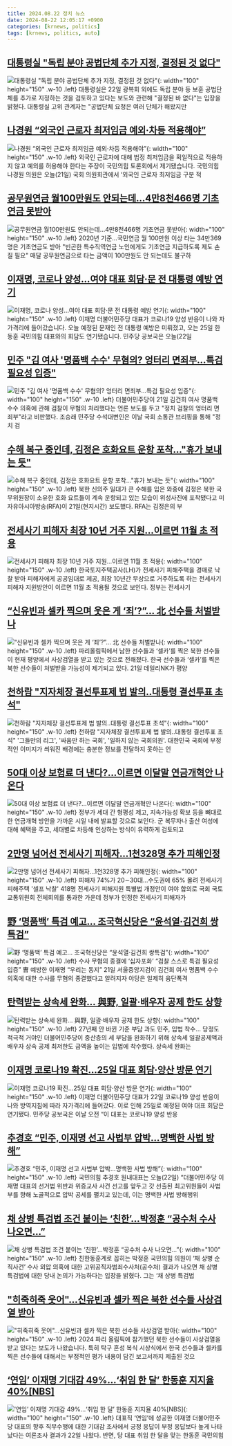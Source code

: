 ```yaml
---
title: 2024.08.22 정치 뉴스
date: 2024-08-22 12:05:17 +0900
categories: [krnews, politics]
tags: [krnews, politics, auto]
---
```

## [대통령실 "독립 분야 공법단체 추가 지정, 결정된 것 없다"](https://n.news.naver.com/mnews/article/079/0003930430)

![대통령실 "독립 분야 공법단체 추가 지정, 결정된 것 없다"](https://mimgnews.pstatic.net/image/origin/079/2024/08/22/3930430.jpg?type=nf220_150){: width="100" height="150" .w-10 .left}
대통령실은 22일 광복회 외에도 독립 분야 등 보훈 공법단체를 추가로 지정하는 것을 검토하고 있다는 보도와 관련해 "결정된 바 없다"는 입장을 밝혔다. 대통령실 고위 관계자는 "공법단체 요청은 여러 단체가 해왔지만

## [나경원 “외국인 근로자 최저임금 예외·차등 적용해야”](https://n.news.naver.com/mnews/article/056/0011784989)

![나경원 “외국인 근로자 최저임금 예외·차등 적용해야”](https://mimgnews.pstatic.net/image/origin/056/2024/08/21/11784989.jpg?type=nf220_150){: width="100" height="150" .w-10 .left}
외국인 근로자에 대해 법정 최저임금을 획일적으로 적용하지 않고 예외를 허용해야 한다는 주장이 국민의힘 토론회에서 제기됐습니다. 국민의힘 나경원 의원은 오늘(21일) 국회 의원회관에서 ‘외국인 근로자 최저임금 구분 적

## [공무원연금 월100만원도 안되는데…4만8천466명 기초연금 못받아](https://n.news.naver.com/mnews/article/001/0014886619)

![공무원연금 월100만원도 안되는데…4만8천466명 기초연금 못받아](https://mimgnews.pstatic.net/image/origin/001/2024/08/22/14886619.jpg?type=nf220_150){: width="100" height="150" .w-10 .left}
2020년 기준…국민연금 월 100만원 이상 타는 34만369명은 기초연금도 받아 "빈곤한 특수직역연금 노인에게도 기초연금 지급하도록 제도 손질 필요" 매달 공무원연금으로 타는 금액이 100만원도 안 되는데도 불구하

## [이재명, 코로나 양성…여야 대표 회담·문 전 대통령 예방 연기](https://n.news.naver.com/mnews/article/437/0000407200)

![이재명, 코로나 양성…여야 대표 회담·문 전 대통령 예방 연기](https://mimgnews.pstatic.net/image/origin/437/2024/08/22/407200.jpg?type=nf220_150){: width="100" height="150" .w-10 .left}
이재명 더불어민주당 대표가 코로나19 양성 반응이 나와 자가격리에 들어갔습니다. 오늘 예정된 문재인 전 대통령 예방은 미뤄졌고, 오는 25일 한동훈 국민의힘 대표와의 회담도 연기됐습니다. 민주당 공보국은 오늘(22일

## [민주 "김 여사 '명품백 수수' 무혐의? 엉터리 면죄부…특검 필요성 입증"](https://n.news.naver.com/mnews/article/003/0012740018)

![민주 "김 여사 '명품백 수수' 무혐의? 엉터리 면죄부…특검 필요성 입증"](https://mimgnews.pstatic.net/image/origin/003/2024/08/21/12740018.jpg?type=nf220_150){: width="100" height="150" .w-10 .left}
더불어민주당이 21일 김건희 여사 명품백 수수 의혹에 관해 검찰이 무혐의 처리했다는 언론 보도를 두고 "정치 검찰의 엉터리 면죄부"라고 비판했다. 조승래 민주당 수석대변인은 이날 국회 소통관 브리핑을 통해 "정치 검

## [수해 복구 중인데, 김정은 호화요트 운항 포착…"휴가 보내는 듯"](https://n.news.naver.com/mnews/article/025/0003381349)

![수해 복구 중인데, 김정은 호화요트 운항 포착…"휴가 보내는 듯"](https://mimgnews.pstatic.net/image/origin/025/2024/08/22/3381349.jpg?type=nf220_150){: width="100" height="150" .w-10 .left}
북한 신의주 일대가 큰 수해를 입은 와중에 김정은 북한 국무위원장이 소유한 호화 요트들이 계속 운항되고 있는 모습이 위성사진에 포착됐다고 미 자유아시아방송(RFA)이 21일(현지시간) 보도했다. RFA는 김정은의 부

## [전세사기 피해자 최장 10년 거주 지원…이르면 11월 초 적용](https://n.news.naver.com/mnews/article/003/0012739521)

![전세사기 피해자 최장 10년 거주 지원…이르면 11월 초 적용](https://mimgnews.pstatic.net/image/origin/003/2024/08/21/12739521.jpg?type=nf220_150){: width="100" height="150" .w-10 .left}
한국토지주택공사(LH)가 전세사기 피해주택을 경매로 낙찰 받아 피해자에게 공공임대로 제공, 최장 10년간 무상으로 거주하도록 하는 전세사기 피해자 지원방안이 이르면 11월 초 적용될 것으로 보인다. 정부는 전세사기

## [“신유빈과 셀카 찍으며 웃은 게 ‘죄’?”… 北 선수들 처벌받나](https://n.news.naver.com/mnews/article/022/0003962053)

![“신유빈과 셀카 찍으며 웃은 게 ‘죄’?”… 北 선수들 처벌받나](https://mimgnews.pstatic.net/image/origin/022/2024/08/22/3962053.jpg?type=nf220_150){: width="100" height="150" .w-10 .left}
파리올림픽에서 남한 선수들과 ‘셀카’를 찍은 북한 선수들이 현재 평양에서 사상검열을 받고 있는 것으로 전해졌다. 한국 선수들과 ‘셀카’를 찍은 북한 선수들이 처벌받을 가능성이 제기되고 있다. 21일 데일리NK가 평양

## [천하람 "지자체장 결선투표제 법 발의..대통령 결선투표 초석"](https://n.news.naver.com/mnews/article/660/0000067312)

![천하람 "지자체장 결선투표제 법 발의..대통령 결선투표 초석"](https://mimgnews.pstatic.net/image/origin/660/2024/08/22/67312.jpg?type=nf220_150){: width="100" height="150" .w-10 .left}
천하람 "지자체장 결선투표제 법 발의..대통령 결선투표 초석" '그들만의 리그', '싸움만 하는 국회', '일하지 않는 국회의원'. 대한민국 국회에 부정적인 이미지가 씌워진 배경에는 충분한 정보를 전달하지 못하는 언

## [50대 이상 보험료 더 낸다?…이르면 이달말 연금개혁안 나온다](https://n.news.naver.com/mnews/article/008/0005079811)

![50대 이상 보험료 더 낸다?…이르면 이달말 연금개혁안 나온다](https://mimgnews.pstatic.net/image/origin/008/2024/08/22/5079811.jpg?type=nf220_150){: width="100" height="150" .w-10 .left}
정부가 세대 간 형평성 제고, 지속가능성 확보 등을 뼈대로 한 연금개혁 방안을 가까운 시일 내에 발표할 것으로 보인다. 군 복무자나 출산 여성에 대해 혜택을 주고, 세대별로 차등해 인상하는 방식이 유력하게 검토되고

## [2만명 넘어선 전세사기 피해자…1천328명 추가 피해인정](https://n.news.naver.com/mnews/article/001/0014886611)

![2만명 넘어선 전세사기 피해자…1천328명 추가 피해인정](https://mimgnews.pstatic.net/image/origin/001/2024/08/22/14886611.jpg?type=nf220_150){: width="100" height="150" .w-10 .left}
피해자 74%가 20∼30대…수도권에 65% 몰려 전세사기 피해주택 '셀프 낙찰' 418명 전세사기 피해지원 특별법 개정안이 여야 합의로 국회 국토교통위원회 전체회의를 통과한 가운데 정부가 인정한 전세사기 피해자가

## [野 ‘명품백’ 특검 예고… 조국혁신당은 “윤석열·김건희 쌍특검”](https://n.news.naver.com/mnews/article/022/0003961958)

![野 ‘명품백’ 특검 예고… 조국혁신당은 “윤석열·김건희 쌍특검”](https://mimgnews.pstatic.net/image/origin/022/2024/08/21/3961958.jpg?type=nf220_150){: width="100" height="150" .w-10 .left}
수사 무혐의 종결에 ‘십자포화’ “검찰 스스로 특검 필요성 입증” 曺 예방한 이재명 “우리는 동지” 21일 서울중앙지검이 김건희 여사 명품백 수수 의혹에 대한 수사를 무혐의 종결했다고 알려지자 야당은 일제히 융단폭격

## [탄력받는 상속세 완화… 與野, 일괄·배우자 공제 한도 상향](https://n.news.naver.com/mnews/article/029/0002896783)

![탄력받는 상속세 완화… 與野, 일괄·배우자 공제 한도 상향](https://mimgnews.pstatic.net/image/origin/029/2024/08/21/2896783.jpg?type=nf220_150){: width="100" height="150" .w-10 .left}
27년째 안 바뀐 기준 부담 과도 민주, 입법 착수… 당정도 적극적 거야인 더불어민주당이 중산층의 세 부담을 완화하기 위해 상속세 일괄공제액과 배우자 상속 공제 최저한도 금액을 높이는 입법에 착수했다. 상속세 완화는

## [이재명 코로나19 확진…25일 대표 회담·양산 방문 연기](https://n.news.naver.com/mnews/article/028/0002703799)

![이재명 코로나19 확진…25일 대표 회담·양산 방문 연기](https://mimgnews.pstatic.net/image/origin/028/2024/08/22/2703799.jpg?type=nf220_150){: width="100" height="150" .w-10 .left}
이재명 더불어민주당 대표가 22일 코로나19 양성 반응이 나와 방역지침에 따라 자가격리에 들어갔다. 이로 인해 25일로 예정된 여야 대표 회담은 연기됐다. 민주당 공보국은 이날 오전 “이 대표는 코로나19 양성 반응

## [추경호 “민주, 이재명 선고 사법부 압박…명백한 사법 방해”](https://n.news.naver.com/mnews/article/056/0011785668)

![추경호 “민주, 이재명 선고 사법부 압박…명백한 사법 방해”](https://mimgnews.pstatic.net/image/origin/056/2024/08/22/11785668.jpg?type=nf220_150){: width="100" height="150" .w-10 .left}
국민의힘 추경호 원내대표는 오늘(22일) “더불어민주당 이재명 대표의 선거법 위반과 위증교사 사건 선고를 앞두고 갓 선출된 최고위원들이 사법부를 향해 노골적으로 압박 공세를 펼치고 있는데, 이는 명백한 사법 방해행위

## [채 상병 특검법 조건 붙이는 ‘친한’…박정훈 “공수처 수사 나오면…”](https://n.news.naver.com/mnews/article/028/0002703818)

![채 상병 특검법 조건 붙이는 ‘친한’…박정훈 “공수처 수사 나오면…”](https://mimgnews.pstatic.net/image/origin/028/2024/08/22/2703818.jpg?type=nf220_150){: width="100" height="150" .w-10 .left}
친한동훈계로 꼽히는 박정훈 국민의힘 의원이 ‘채 상병 순직사건’ 수사 외압 의혹에 대한 고위공직자범죄수사처(공수처) 결과가 나오면 채 상병 특검법에 대한 당내 논의가 가능하다는 입장을 밝혔다. 그는 ‘채 상병 특검법

## ["히죽히죽 웃어"…신유빈과 셀카 찍은 북한 선수들 사상검열 받아](https://n.news.naver.com/mnews/article/437/0000407212)

!["히죽히죽 웃어"…신유빈과 셀카 찍은 북한 선수들 사상검열 받아](https://mimgnews.pstatic.net/image/origin/437/2024/08/22/407212.jpg?type=nf220_150){: width="100" height="150" .w-10 .left}
2024 파리 올림픽에 참가했던 북한 선수들이 사상검열을 받고 있다는 보도가 나왔습니다. 특히 탁구 혼성 복식 시상식에서 한국 선수들과 셀카를 찍은 선수들에 대해서는 부정적인 평가 내용이 담긴 보고서까지 제출된 것으

## [‘연임’ 이재명 기대감 49%…‘취임 한 달’ 한동훈 지지율 40%[NBS]](https://n.news.naver.com/mnews/article/016/0002352866)

![‘연임’ 이재명 기대감 49%…‘취임 한 달’ 한동훈 지지율 40%[NBS]](https://mimgnews.pstatic.net/image/origin/016/2024/08/22/2352866.jpg?type=nf220_150){: width="100" height="150" .w-10 .left}
대표직 ‘연임’에 성공한 이재명 더불어민주당 대표의 향후 직무수행에 대한 기대감 조사에서 긍정 응답이 부정 응답보다 높게 나타났다는 여론조사 결과가 22일 나왔다. 반면, 당 대표 취임 한 달을 맞는 한동훈 국민의힘

